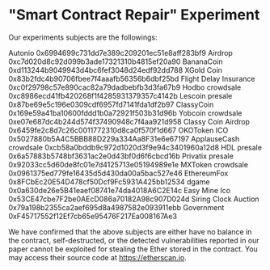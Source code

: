 "Smart Contract Repair" Experiment
===

Our experiments subjects are the followings:

Autonio	0x6994699c731dd7e389c209201ec51e8aff283bf9
Airdrop	0xc7d020d8c92d099b3ade17321310b4815ef20a90
BananaCoin	0xd113244b9049943d4bc6fef3048d24edf92dd788
XGold Coin	0x83b2fdc4b90706fbee7f4aaafb56356b6dbf25bd
Flight Delay Insurance	0xc0f29798c57e890cac82a79dadbebfb3d3fa67b9
Hodbo crowdsale	0xc8986ecd41fb420268f1f4285931379357c4142b
Lescoin presale	0x87be69e5c196e0309cdf6957fd7141fda1df2b97
ClassyCoin	0x169e59a41ba10600fddd1b0a72921f503b31d96b
Yobcoin crowdsale	0xe07e687dc4b244d574f37490948c7f4aa921d958
Classy Coin Airdrop	0x6459fe2c8d7c26c0011772310d8ca0f570f1d667
OKOToken ICO	0x5027880b5A4C5BBB88D229a334Aa8F31e6e67197
ApplauseCash crowdsale	0xcb58a0bddb9c972d1020d3f9e94c3401960a12d8
HDL presale	0x6a57883b5748bf3631ac2e0d43bf0d6f6cbcd16b
Privatix presale	0x92033cc5d60de8fc01e7d4125713e05194989e1e
MXToken crowdsale	0x0961375ed779fe16435d5d430da00a5bac527e46
EthereumFox	0x8FCbEc20E54D478cf50Dcf9Fc5931A425bb12534
dgame	0x0a630de26e5B41eaef08741e74da4018A6C2E14c
Easy Mine Ico	0x53CE47cbe7F2be0AEcD086a70182A98c907D024d
Siring Clock Auction	0x79a198b2355ca2aef695d8a4987582e093911ebb
Government	0xF45717552f12Ef7cb65e95476F217Ea008167Ae3

We have confirmed that the above subjects are either have no balance in the contract, self-destructed, 
or the detected vulnerabilities reported in our paper cannot be exploited for stealing the Ether stored in the contract.
You may access their source code at https://etherscan.io.
